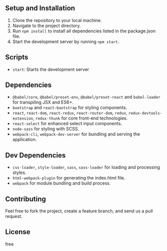 ## Setup and Installation

1. Clone the repository to your local machine.
2. Navigate to the project directory.
3. Run `npm install` to install all dependencies listed in the package.json file.
4. Start the development server by running `npm start`.

## Scripts

- `start`: Starts the development server

## Dependencies

- `@babel/core`, `@babel/preset-env`, `@babel/preset-react` and `babel-loader` for transpiling JSX and ES6+.
- `bootstrap` and `react-bootstrap` for styling components.
- `react`, `react-dom`, `react-redux`, `react-router-dom`, `redux`, `redux-devtools-extension`, `redux-thunk` for core front-end technologies.
- `react-select` for enhanced select input components.
- `node-sass` for styling with SCSS.
- `webpack-cli`, `webpack-dev-server` for bundling and serving the application.

## Dev Dependencies

- `css-loader`, `style-loader`, `sass`, `sass-loader` for loading and processing styles.
- `html-webpack-plugin` for generating the index.html file.
- `webpack` for module bundling and build process.

## Contributing

Feel free to fork the project, create a feature branch, and send us a pull request.

## License

free